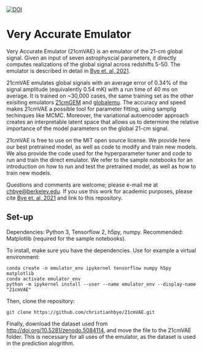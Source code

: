 [![DOI](https://zenodo.org/badge/DOI/10.5281/zenodo.5085445.svg)](https://doi.org/10.5281/zenodo.5085445)

# Very Accurate Emulator

Very Accurate Emulator (21cmVAE) is an emulator of the 21-cm global signal. Given an input of seven astrophyscial parameters, it directly computes realizations of the global signal across redshifts 5-50. The emulator is described in detail in [Bye et. al, 2021](https://arxiv.org/abs/2107.05581). 

21cmVAE emulates global signals with an average error of 0.34% of the signal amplitude (equivalently 0.54 mK) with a run time of 40 ms on average. It is trained on ~30,000 cases, the same training set as the other exisiting emulators [21cmGEM](https://ui.adsabs.harvard.edu/abs/2020MNRAS.495.4845C/abstract) and [globalemu](https://ui.adsabs.harvard.edu/abs/2021arXiv210404336B/abstract). The accuracy and speed makes 21cmVAE a possible tool for parameter fitting, using samplig techinques like MCMC. Moreover, the variational autoencoder approach creates an interpretable latent space that allows us to determine the relative importance of the model parameters on the global 21-cm signal. 

21cmVAE is free to use on the MIT open source license. We provide here our best pretrained model, as well as code to modify and train new models. We also provide the code used for the hyperparameter tuner and code to run and train the direct emulator. We refer to the sample notebooks for an introduction on how to run and test the pretrained model, as well as how to train new models. 

Questions and comments are welcome; please e-mail me at chbye@berkeley.edu. If you use this work for academic purposes, please cite [Bye et. al, 2021](https://arxiv.org/abs/2107.05581) and link to this repository.

## Set-up
Dependencies: Python 3, Tensorflow 2, h5py, numpy.
Recommended: Matplotlib (required for the sample notebooks).

To install, make sure you have the dependencies. Use for example a virtual environment:
```
conda create -n emulator_env ipykernel tensorflow numpy h5py matplotlib
conda activate emulator_env
python -m ipykernel install --user --name emulator_env --display-name "21cmVAE"
```
Then, clone the repository:
```
git clone https://github.com/christianhbye/21cmVAE.git
```

Finally, download the dataset used from http://doi.org/10.5281/zenodo.5084114, and move the file to the 21cmVAE folder. This is necessary for all uses of the emulator, as the dataset is used in the prediction alogrithm.
